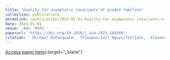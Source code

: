 ```yaml
---
title: "Duality for asymptotic invariants of graded families"
collection: publications
permalink: /publication/2023-01-01-Duality-for-asymptotic-invariants-of-graded-families
date: 2023-01-01
venue: 'Adv. Math.'
paperurl: 'https://doi.org/10.1016/j.aim.2023.109208'
citation: ' Michael DiPasquale,  Th\&apos;{a}i Nguy\cftil{e}n,  Alexandra Seceleanu, &quot;Duality for asymptotic invariants of graded families.&quot; Adv. Math., 2023.'
---
```

[Access paper here](https://doi.org/10.1016/j.aim.2023.109208){:target="_blank"}
